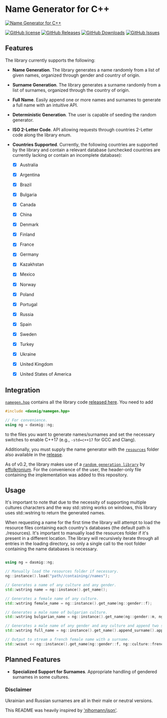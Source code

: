 # Name Generator for C++

[![Name Generator for C++](https://raw.githubusercontent.com/dasmig/name-generator/master/doc/name-generator.gif)](https://github.com/dasmig/name-generator/releases)

[![GitHub license](https://img.shields.io/badge/license-MIT-blue.svg)](https://raw.githubusercontent.com/dasmig/name-generator/master/LICENSE.MIT)
[![GitHub Releases](https://img.shields.io/github/release/dasmig/name-generator.svg)](https://github.com/dasmig/name-generator/releases)
[![GitHub Downloads](https://img.shields.io/github/downloads/dasmig/name-generator/total)](https://github.com/dasmig/name-generator/releases)
[![GitHub Issues](https://img.shields.io/github/issues/dasmig/name-generator.svg)](https://github.com/dasmig/name-generator/issues)

## Features

The library currently supports the following:

- **Name Generation**. The library generates a name randomly from a list of given names, organized through gender and country of origin.

- **Surname Generation**. The library generates a surname randomly from a list of surnames, organized through the country of origin.

- **Full Name**. Easily append one or more names and surnames to generate a full name with an intuitive API.

- **Deterministic Generation**. The user is capable of seeding the random generator. 

- **ISO 2-Letter Code**. API allowing requests through countries 2-Letter code along the library enum.

- **Countries Supported**. Currently, the following countries are supported by the library and contain a relevant database (unchecked countries are currently lacking or contain an incomplete database): 
  - [X] Australia
  - [X] Argentina
  - [X] Brazil
  - [X] Bulgaria
  - [X] Canada
  - [X] China
  - [X] Denmark
  - [X] Finland
  - [x] France
  - [X] Germany
  - [X] Kazakhstan
  - [X] Mexico
  - [X] Norway
  - [X] Poland
  - [X] Portugal
  - [X] Russia
  - [x] Spain
  - [X] Sweden
  - [X] Turkey
  - [X] Ukraine
  - [X] United Kingdom
  - [x] United States of America


## Integration
 
[`namegen.hpp`](https://github.com/dasmig/name-generator/blob/master/dasmig/namegen.hpp) contains all the library code [released here](https://github.com/dasmig/name-generator/releases). You need to add

```cpp
#include <dasmig/namegen.hpp>

// For convenience.
using ng = dasmig::ng;
```

to the files you want to generate names/surnames and set the necessary switches to enable C++17 (e.g., `-std=c++17` for GCC and Clang).

Additionally, you must supply the name generator with the [`resources`](https://github.com/dasmig/name-generator/tree/master/resources) folder also available in the [release](https://github.com/dasmig/name-generator/releases).

As of v0.2, the library makes use of a [`random generation library`](https://github.com/effolkronium/random) by [effolkronium](https://github.com/effolkronium). For the convenience of the user, the header-only file containing the implementation was added to this repository.

## Usage

It's important to note that due to the necessity of supporting multiple cultures characters and the way std::string works on windows, this library uses std::wstring to return the generated names.

When requesting a name for the first time the library will attempt to load the resource files containing each country's databases (the default path is ./resources). It's important to manually load the resources folder if it's present in a different location. The library will recursively iterate through all entries in the loading directory, so only a single call to the root folder containing the name databases is necessary.

```cpp

using ng = dasmig::ng;

// Manually load the resources folder if necessary.
ng::instance().load("path//containing//names");

// Generates a name of any culture and any gender.
std::wstring name = ng::instance().get_name();

// Generates a female name of any culture.
std::wstring female_name = ng::instance().get_name(ng::gender::f);

// Generates a male name of bulgarian culture.
std::wstring bulgarian_name = ng::instance().get_name(ng::gender::m, ng::culture::bulgarian);

// Generates a male name of any gender and any culture and append two surnames of same culture.
std::wstring full_name = ng::instance().get_name().append_surname().append_surname();

// Output to stream a french female name with a surname.
std::wcout << ng::instance().get_name(ng::gender::f, ng::culture::french).append_surname();

```

## Planned Features

- **Specialized Support for Surnames**. Appropriate handling of gendered surnames in some cultures.

### Disclaimer

Ukrainian and Russian surnames are all in their male or neutral versions.

This README was heavily inspired by ['nlhomann/json'](https://github.com/nlohmann/json).